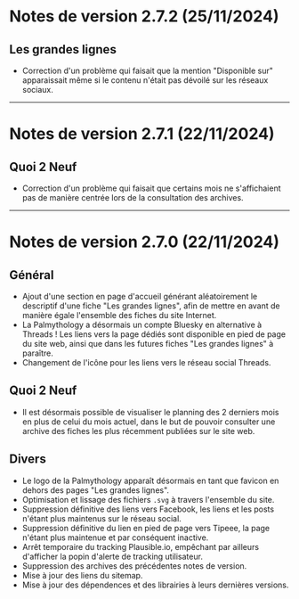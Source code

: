 # Notes de version 2.7.2 (25/11/2024)

## Les grandes lignes

- Correction d'un problème qui faisait que la mention "Disponible sur" apparaissait même si le contenu n'était pas dévoilé sur les réseaux sociaux.

---

# Notes de version 2.7.1 (22/11/2024)

## Quoi 2 Neuf

- Correction d'un problème qui faisait que certains mois ne s'affichaient pas de manière centrée lors de la consultation des archives.

---

# Notes de version 2.7.0 (22/11/2024)

## Général

- Ajout d'une section en page d'accueil générant aléatoirement le descriptif d'une fiche "Les grandes lignes", afin de mettre en avant de manière égale l'ensemble des fiches du site Internet.
- La Palmythology a désormais un compte Bluesky en alternative à Threads ! Les liens vers la page dédiés sont disponible en pied de page du site web, ainsi que dans les futures fiches "Les grandes lignes" à paraître.
- Changement de l'icône pour les liens vers le réseau social Threads.

## Quoi 2 Neuf

- Il est désormais possible de visualiser le planning des 2 derniers mois en plus de celui du mois actuel, dans le but de pouvoir consulter une archive des fiches les plus récemment publiées sur le site web.

## Divers

- Le logo de la Palmythology apparaît désormais en tant que favicon en dehors des pages "Les grandes lignes".
- Optimisation et lissage des fichiers `.svg` à travers l'ensemble du site.
- Suppression définitive des liens vers Facebook, les liens et les posts n'étant plus maintenus sur le réseau social.
- Suppression définitive du lien en pied de page vers Tipeee, la page n'étant plus maintenue et par conséquent inactive.
- Arrêt temporaire du tracking Plausible.io, empêchant par ailleurs d'afficher la popin d'alerte de tracking utilisateur.
- Suppression des archives des précédentes notes de version.
- Mise à jour des liens du sitemap.
- Mise à jour des dépendences et des librairies à leurs dernières versions.
